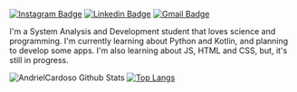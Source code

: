 
[![Instagram Badge](https://img.shields.io/badge/-@cardosoandriel-6633cc?style=flat-square&labelColor=6633cc&logo=instagram&logoColor=white&link=https://www.instagram.com/cardosoandriel/)](https://www.instagram.com/cardosoandriel/) 
[![Linkedin Badge](https://img.shields.io/badge/-Andriel%20Cardoso-6633cc?style=flat-square&logo=Linkedin&logoColor=white&link=https://www.linkedin.com/in/andriel-cardoso-79a29314b/)](https://www.linkedin.com/in/andriel-cardoso-79a29314b/) 
[![Gmail Badge](https://img.shields.io/badge/-andrielvcardoso2@gmail.com-6633cc?style=flat-square&logo=Gmail&logoColor=white&link=mailto:andrielvcardoso2@gmail.com)](mailto:andrielvcardoso2@gmail.com)

I'm a System Analysis and Development student that loves science and programming.
I'm currently learning about Python and Kotlin, and planning to develop some apps. I'm also learning about JS, HTML and CSS, but, it's still in progress.


![AndrielCardoso Github Stats](https://github-readme-stats.vercel.app/api?username=AndrielCardoso&show_icons=true&count_private=true&theme=dark)
[![Top Langs](https://github-readme-stats.vercel.app/api/top-langs/?username=AndrielCardoso&layout=compact&langs_count=10&theme=dark)](https://github.com/AndrielCardoso)
